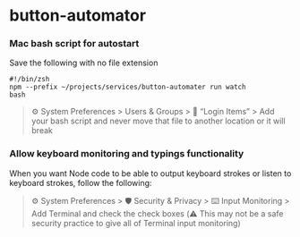 # button-automator

### Mac bash script for autostart

Save the following with no file extension
```
#!/bin/zsh
npm --prefix ~/projects/services/button-automater run watch
bash
```

> ⚙️ System Preferences > Users & Groups > 🔑 “Login Items” > Add your bash script and never move that file to another location or it will break

### Allow keyboard monitoring and typings functionality

When you want Node code to be able to output keyboard strokes or listen to keyboard strokes, follow the following:

> ⚙️ System Preferences > 🛡 Security & Privacy > ⌨️ Input Monitoring > Add Terminal and check the check boxes (⚠️ This may not be a safe security practice to give all of Terminal input monitoring)